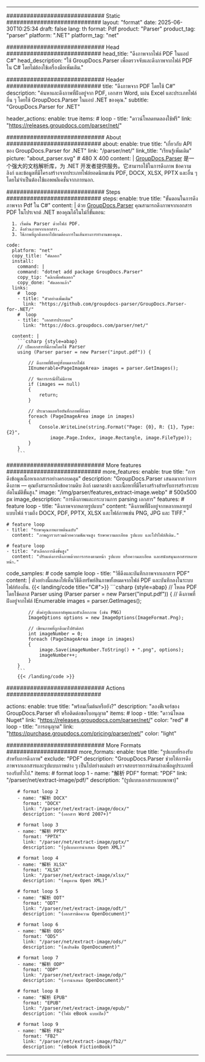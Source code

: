 


---
############################# Static ############################
layout: "format"
date:  2025-06-30T10:25:34
draft: false
lang: th
format: Pdf
product: "Parser"
product_tag: "parser"
platform: ".NET"
platform_tag: "net"

############################# Head ############################
head_title: "ดึงภาพจากไฟล์ PDF ในแอป C#"
head_description: "ใช้ GroupDocs.Parser เพื่อตรวจจับและดึงภาพจากไฟล์ PDF ใน C# โดยไม่ต้องใช้เครื่องมือเพิ่มเติม."

############################# Header ############################
title: "ดึงภาพจาก PDF โดยใช้ C#" 
description: "ค้นหาและดึงภาพที่ฝังอยู่จาก PDF, เอกสาร Word, แผ่น Excel และประเภทไฟล์อื่น ๆ โดยใช้ GroupDocs.Parser ในแอป .NET ของคุณ."
subtitle: "GroupDocs.Parser for .NET" 

header_actions:
  enable: true
  items:
    #  loop
    - title: "ดาวน์โหลดทดลองใช้ฟรี"
      link: "https://releases.groupdocs.com/parser/net/"
      
############################# About ############################
about:
    enable: true
    title: "เกี่ยวกับ API ของ GroupDocs.Parser for .NET"
    link: "/parser/net/"
    link_title: "เรียนรู้เพิ่มเติม"
    picture: "about_parser.svg" # 480 X 400
    content: |
       [GroupDocs.Parser](/parser/net/) 是一个强大的文档解析库，为 .NET 开发者提供服务。它สามารถใช้ในการดึงภาพ ข้อความ ลิงก์ และข้อมูลที่มีโครงสร้างจากประเภทไฟล์ยอดนิยมเช่น PDF, DOCX, XLSX, PPTX และอื่น ๆ โดยไม่จำเป็นต้องใช้แอพพลิเคชั่นจากภายนอก.

############################# Steps ############################
steps:
    enable: true
    title: "ขั้นตอนในการดึงภาพจาก Pdf ใน C#"
    content: |
      ด้วย [GroupDocs.Parser](/parser/net/) คุณสามารถดึงภาพจากเอกสาร PDF ในโปรเจกต์ .NET ของคุณได้ในไม่กี่ขั้นตอน:
      
      1. เริ่มต้น Parser ด้วยไฟล์ PDF.
      2. ดึงส่วนภาพจากเอกสาร.
      3. ใช้ภาพที่ถูกดึงออกไปตามต้องการในเส้นทางการทำงานของคุณ.
   
    code:
      platform: "net"
      copy_title: "คัดลอก"
      install:
        command: |
        command: "dotnet add package GroupDocs.Parser"
        copy_tip: "คลิกเพื่อคัดลอก"
        copy_done: "คัดลอกแล้ว"
      links:
        #  loop
        - title: "ตัวอย่างเพิ่มเติม"
          link: "https://github.com/groupdocs-parser/GroupDocs.Parser-for-.NET/"
        #  loop
        - title: "เอกสารประกอบ"
          link: "https://docs.groupdocs.com/parser/net/"
          
      content: |
        ```csharp {style=abap}
        // เปิดเอกสารที่มีภาพโดยใช้ Parser
        using (Parser parser = new Parser("input.pdf")) {

            // ดึงภาพที่ฝังอยู่ทั้งหมดจากไฟล์
            IEnumerable<PageImageArea> images = parser.GetImages();

            // จัดการกรณีที่ไม่มีภาพ
            if (images == null)
            {
                return;
            }

            // ประมวลผลหรือบันทึกภาพที่ดึงมา
            foreach (PageImageArea image in images)
            {
                Console.WriteLine(string.Format("Page: {0}, R: {1}, Type: {2}", 
                    image.Page.Index, image.Rectangle, image.FileType));
            }
        }
        ```  

############################# More features ############################
more_features:
  enable: true
  title: "การดึงข้อมูลเนื้อหาเอกสารอย่างครอบคลุม"
  description: "GroupDocs.Parser เสนอมากกว่าการดึงภาพ — คุณยังสามารถดึงข้อความดิบ ลิงก์ เมตาดาต้า และเนื้อหาที่มีโครงสร้างสำหรับการสร้างระบบอัตโนมัติขั้นสูง."
  image: "/img/parser/features_extract-image.webp" # 500x500 px
  image_description: "การดึงภาพและกระบวนการ parsing เอกสาร"
  features:
    # feature loop
    - title: "ดึงภาพจากหลายรูปแบบ"
      content: "ดึงภาพที่ฝังอยู่จากหลากหลายรูปแบบไฟล์ รวมถึง DOCX, PDF, PPTX, XLSX และไฟล์ภาพเช่น PNG, JPG และ TIFF."

    # feature loop
    - title: "รักษาคุณภาพภาพต้นฉบับ"
      content: "ภาพถูกรวบรวมด้วยความชัดเจนสูง รักษาความละเอียด รูปแบบ และโปรไฟล์สีเดิม."

    # feature loop
    - title: "ตัวเลือกการดึงขั้นสูง"
      content: "ปรับแต่งการดึงภาพด้วยการกรองตามหน้า รูปแบบ หรือความละเอียด และสนับสนุนเอกสารหลายหน้า."
      
  code_samples:
    # code sample loop
    - title: "วิธีดึงและบันทึกภาพจากเอกสาร PDF"
      content: |
        ตัวอย่างนี้แสดงให้เห็นวิธีดึงทรัพย์สินภาพทั้งหมดจากไฟล์ PDF และบันทึกลงในระบบไฟล์ท้องถิ่น.
        {{< landing/code title="C#">}}
        ```csharp {style=abap}
        //  โหลด PDF โดยใช้คลาส Parser
        using (Parser parser = new Parser("input.pdf"))
        {
            // ดึงภาพที่ฝังอยู่จากไฟล์
            IEnumerable<PageImageArea> images = parser.GetImages();

            // ตั้งค่ารูปแบบเอาต์พุตและตัวเลือกภาพ (เช่น PNG)
            ImageOptions options = new ImageOptions(ImageFormat.Png);

            // เขียนภาพที่ถูกดึงมาไปยังดิสก์
            int imageNumber = 0;
            foreach (PageImageArea image in images)
            {
                image.Save(imageNumber.ToString() + ".png", options);
                imageNumber++;
            }
        }
        ```
        {{< /landing/code >}}


############################# Actions ############################

actions:
  enable: true
  title: "พร้อมเริ่มต้นหรือยัง?"
  description: "ลองฟีเจอร์ของ GroupDocs.Parser ฟรี หรือติดต่อขอใบอนุญาต"
  items:
    #  loop
    - title: "ดาวน์โหลด Nuget"
      link: "https://releases.groupdocs.com/parser/net/"
      color: "red"
        #  loop
    - title: "การอนุญาต"
      link: "https://purchase.groupdocs.com/pricing/parser/net/"
      color: "light"


############################# More Formats #####################
more_formats:
    enable: true
    title: "รูปแบบที่รองรับสำหรับการดึงภาพ"
    exclude: "PDF"
    description: "GroupDocs.Parser ช่วยให้การดึงภาพจากเอกสารและรูปแบบภาพต่าง ๆ เป็นไปอย่างแม่นยำ ตรวจสอบรายการด้านล่างเพื่อดูประเภทที่รองรับทั่วไป."
    items: 
        # format loop 1
        - name: "解析 PDF"
          format: "PDF"
          link: "/parser/net/extract-image/pdf/"
          description: "(รูปแบบเอกสารแบบพกพา)"
          
        # format loop 2
        - name: "解析 DOCX"
          format: "DOCX"
          link: "/parser/net/extract-image/docx/"
          description: "(เอกสาร Word 2007+)"
          
        # format loop 3
        - name: "解析 PPTX"
          format: "PPTX"
          link: "/parser/net/extract-image/pptx/"
          description: "(รูปแบบการนำเสนอ Open XML)"
          
        # format loop 4
        - name: "解析 XLSX"
          format: "XLSX"
          link: "/parser/net/extract-image/xlsx/"
          description: "(สมุดงาน Open XML)"
          
        # format loop 5
        - name: "解析 ODT"
          format: "ODT"
          link: "/parser/net/extract-image/odt/"
          description: "(เอกสารข้อความ OpenDocument)"
          
        # format loop 6
        - name: "解析 ODS"
          format: "ODS"
          link: "/parser/net/extract-image/ods/"
          description: "(สเปรดชีต OpenDocument)"
          
        # format loop 7
        - name: "解析 ODP"
          format: "ODP"
          link: "/parser/net/extract-image/odp/"
          description: "(การนำเสนอ OpenDocument)"
          
        # format loop 8
        - name: "解析 EPUB"
          format: "EPUB"
          link: "/parser/net/extract-image/epub/"
          description: "(ไฟล์ eBook แบบเปิด)"
          
        # format loop 9
        - name: "解析 FB2"
          format: "FB2"
          link: "/parser/net/extract-image/fb2/"
          description: "(eBook FictionBook)"
         
          

---